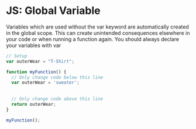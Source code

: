 # JS: Global Variable

Variables which are used without the var keyword are automatically created in the global scope. This can create unintended consequences elsewhere in your code or when running a function again. You should always declare your variables with var

```js
// Setup
var outerWear = "T-Shirt";

function myFunction() {
  // Only change code below this line
  var outerWear = 'sweater';
  
  
  // Only change code above this line
  return outerWear;
}

myFunction();
```
